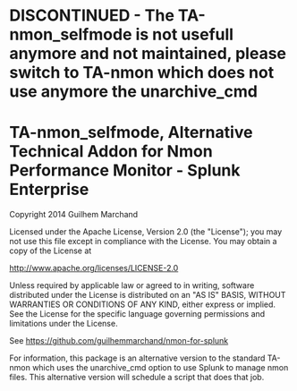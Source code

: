 

# DISCONTINUED - The TA-nmon_selfmode is not usefull anymore and not maintained, please switch to TA-nmon which does not use anymore the unarchive_cmd


# TA-nmon_selfmode, Alternative Technical Addon for Nmon Performance Monitor - Splunk Enterprise

Copyright 2014 Guilhem Marchand

Licensed under the Apache License, Version 2.0 (the "License"); you may not use this file except in compliance with the License. You may obtain a copy of the License at

http://www.apache.org/licenses/LICENSE-2.0

Unless required by applicable law or agreed to in writing, software distributed under the License is distributed on an "AS IS" BASIS, WITHOUT WARRANTIES OR CONDITIONS OF ANY KIND, either express or implied. See the License for the specific language governing permissions and limitations under the License.

See https://github.com/guilhemmarchand/nmon-for-splunk

For information, this package is an alternative version to the standard TA-nmon which uses the unarchive_cmd option to use Splunk to manage nmon files.
This alternative version will schedule a script that does that job.
